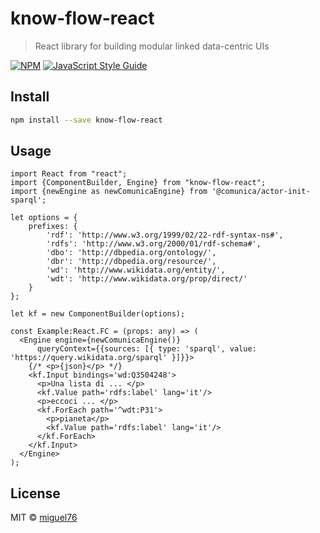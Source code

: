 # know-flow-react

> React library for building modular linked data-centric UIs

[![NPM](https://img.shields.io/npm/v/know-flow-react.svg)](https://www.npmjs.com/package/know-flow-react) [![JavaScript Style Guide](https://img.shields.io/badge/code_style-standard-brightgreen.svg)](https://standardjs.com)

## Install

```bash
npm install --save know-flow-react
```

## Usage

```tsx
import React from "react";
import {ComponentBuilder, Engine} from "know-flow-react";
import {newEngine as newComunicaEngine} from '@comunica/actor-init-sparql';

let options = {
    prefixes: {
        'rdf': 'http://www.w3.org/1999/02/22-rdf-syntax-ns#',
        'rdfs': 'http://www.w3.org/2000/01/rdf-schema#',
        'dbo': 'http://dbpedia.org/ontology/',
        'dbr': 'http://dbpedia.org/resource/',
        'wd': 'http://www.wikidata.org/entity/',
        'wdt': 'http://www.wikidata.org/prop/direct/'
    }
};

let kf = new ComponentBuilder(options);

const Example:React.FC = (props: any) => (
  <Engine engine={newComunicaEngine()}
      queryContext={{sources: [{ type: 'sparql', value: 'https://query.wikidata.org/sparql' }]}}>
    {/* <p>{json}</p> */}
    <kf.Input bindings='wd:Q3504248'>
      <p>Una lista di ... </p>
      <kf.Value path='rdfs:label' lang='it'/>
      <p>eccoci ... </p>
      <kf.ForEach path='^wdt:P31'>
        <p>pianeta</p>
        <kf.Value path='rdfs:label' lang='it'/>
      </kf.ForEach>
    </kf.Input>
  </Engine>
);
```

## License

MIT © [miguel76](https://github.com/miguel76)
